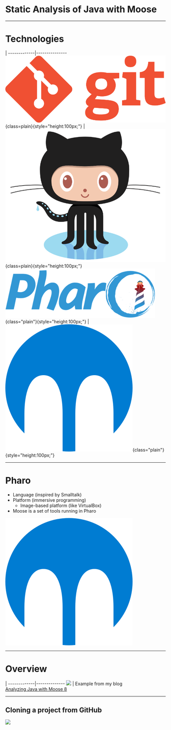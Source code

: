 
# Static Analysis of Java with Moose

---

# Technologies
 |
-------------|---------------
![](images/git.png){class=plain}{style="height:100px;"} | ![](images/octocat.png){class=plain}{style="height:100px;"}
![](images/pharo.png){class="plain"}{style="height:100px;"} | ![](images/moose-icon.png){class="plain"}{style="height:100px;"}

---

<!-- .slide: data-background-image="images/pharo.png" data-background-position="90% 10%" data-background-repeat="no-repeat" data-background-size="60% auto" data-background-opacity="0.8" -->

# Pharo

- Language (inspired by Smalltalk)
- Platform (immersive programming)
  - Image-based platform (like VirtualBox)
- Moose is a set of tools running in Pharo

<img src="images/moose-icon.png" class="plain reveal stretch">

---

# Overview

 |
-------------|--------------
<img src="https://www.plantuml.com/plantuml/svg/JO_13e9034Jl_OeUyHVmeZ6QI20XCH8l71eekhfioUv2ebzlGGxUEfatayukHF9nx2t0SW6a1okECQE9SF3ov2Pk8LraaD4tZ8sqN4DQaWyh5mLxUZ6UziNvXhtw5fEA_SJ6SRRHV74vOcVidCk5sfMH3l-APqn4EulPhA4J_uAqCc4aQpxyoq1IMdBnMkHQEnD8Tp9Ets6liaToPD_110KVv4KfTkrIfGjbW9rAtVi5" class="reveal stretch plain"> | Example from my blog <br/>[Analyzing Java with Moose 8](https://fuhrmanator.github.io/2019/07/29/AnalyzingJavaWithMoose.html)

---

## Cloning a project from GitHub

<img src="https://www.plantuml.com/plantuml/svg/JP312i9034Jl-Og05_s5Ub54GR4WYCMBXzYckZRToEwse5zlMZruop1lXYIBc2YahXM0SGAOYBlTqrKwpbQYdd57FU4pw8FBDF-tHoDg5qh6KYk-G7QW47-9fDXImxXPvjipjkOBJWiEFJlFkzaSilounjh9aDihLJz6Q_mh7Z1Lwym7ymArXWQomiMEnBtvcu7fGSYdKxwtse50kf7pjWu7aosI9tb55msyKr2Zs5TZbLsjJrYOj1zy0000" class="reveal stretch plain">

